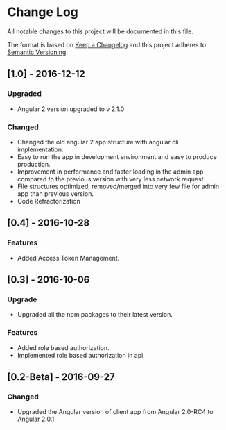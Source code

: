 # Change Log
All notable changes to this project will be documented in this file.

The format is based on [Keep a Changelog](http://keepachangelog.com/) 
and this project adheres to [Semantic Versioning](http://semver.org/).

## [1.0] - 2016-12-12 

### Upgraded
- Angular 2 version upgraded to v 2.1.0

### Changed
- Changed the old angular 2 app structure with angular cli implementation.
- Easy to run the app in development environment and easy to produce production.
- Improvement in performance and faster loading in the admin app compared to the previous version with 	  very less network request
- File structures optimized, removed/merged into very few file for admin app than previous version.
- Code Refractorization

## [0.4] - 2016-10-28

### Features
- Added Access Token Management.



## [0.3] - 2016-10-06

### Upgrade
- Upgraded all the npm packages to their latest version.

### Features
- Added role based authorization.
- Implemented role based authorization in api.



## [0.2-Beta] - 2016-09-27


### Changed
- Upgraded the Angular version of client app from Angular 2.0-RC4 to Angular 2.0.1




